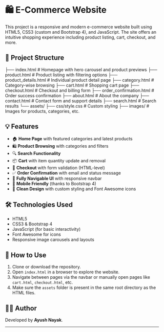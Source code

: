 # 🛍️ E-Commerce Website

This project is a responsive and modern e-commerce website built using HTML5, CSS3 (custom and Bootstrap 4), and JavaScript. 
The site offers an intuitive shopping experience including product listing, cart, checkout, and more.

## 📁 Project Structure

├── index.html # Homepage with hero carousel and product previews
├── product.html # Product listing with filtering options
├── product_details.html # Individual product detail page
├── category.html # Category-wise browsing
├── cart.html # Shopping cart page
├── checkout.html # Checkout and billing form
├── order_confirmation.html # Order success confirmation
├── about.html # About the company
├── contact.html # Contact form and support details
├── search.html # Search results
└── assets/
├── css/style.css # Custom styling
├── images/ # Images for products, categories, etc.


## 💡 Features

- 🏠 **Home Page** with featured categories and latest products
- 🛍️ **Product Browsing** with categories and filters
- 🔍 **Search Functionality**
- 📦 **Cart** with item quantity update and removal
- 🧾 **Checkout** with form validation (HTML-level)
- ✅ **Order Confirmation** with email and status message
- 🧭 **Fully Navigable UI** with responsive navbar
- 📱 **Mobile Friendly** (thanks to Bootstrap 4)
- 🎨 **Clean Design** with custom styling and Font Awesome icons

## 🛠️ Technologies Used

- HTML5
- CSS3 & Bootstrap 4
- JavaScript (for basic interactivity)
- Font Awesome for icons
- Responsive image carousels and layouts

## 🧪 How to Use

1. Clone or download the repository.
2. Open `index.html` in a browser to explore the website.
3. Navigate between pages via the navbar or manually open pages like `cart.html`, `checkout.html`, etc.
4. Make sure the `assets` folder is present in the same root directory as the HTML files.

## 🧑‍💻 Author

Developed by **Ayush Nayak**.

---
